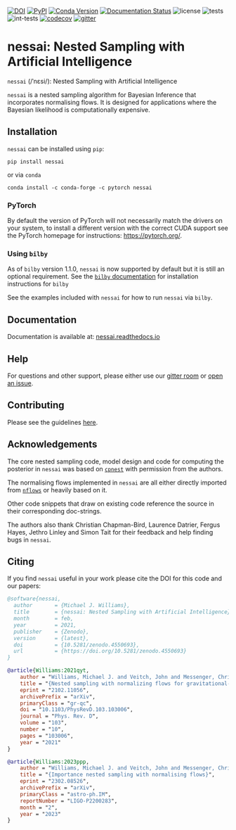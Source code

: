 [![DOI](https://zenodo.org/badge/DOI/10.5281/zenodo.4550693.svg)](https://doi.org/10.5281/zenodo.4550693)
[![PyPI](https://img.shields.io/pypi/v/nessai)](https://pypi.org/project/nessai/)
[![Conda Version](https://img.shields.io/conda/vn/conda-forge/nessai.svg)](https://anaconda.org/conda-forge/nessai)
[![Documentation Status](https://readthedocs.org/projects/nessai/badge/?version=latest)](https://nessai.readthedocs.io/en/latest/?badge=latest)
![license](https://anaconda.org/conda-forge/nessai/badges/license.svg)
![tests](https://github.com/mj-will/nessai/actions/workflows/tests.yml/badge.svg)
![int-tests](https://github.com/mj-will/nessai/actions/workflows/integration-tests.yml/badge.svg)
[![codecov](https://codecov.io/gh/mj-will/nessai/branch/main/graph/badge.svg?token=O7SN167SK6)](https://codecov.io/gh/mj-will/nessai)
[![gitter](https://img.shields.io/gitter/room/nessai/nessai)](https://app.gitter.im/#/room/#nessai:gitter.im)

# nessai: Nested Sampling with Artificial Intelligence

``nessai`` (/ˈnɛsi/): Nested Sampling with Artificial Intelligence

``nessai`` is a nested sampling algorithm for Bayesian Inference that incorporates normalising flows. It is designed for applications where the Bayesian likelihood is computationally expensive.

## Installation

``nessai`` can be installed using ``pip``:

```console
pip install nessai
```

or via ``conda``

```console
conda install -c conda-forge -c pytorch nessai
```

### PyTorch

By default the version of PyTorch will not necessarily match the drivers on your system, to install a different version with the correct CUDA support see the PyTorch homepage for instructions: https://pytorch.org/.

### Using ``bilby``

As of `bilby` version 1.1.0, ``nessai`` is now supported by default but it is still an optional requirement. See the [``bilby`` documentation](https://lscsoft.docs.ligo.org/bilby/index.html) for installation instructions for `bilby`

See the examples included with ``nessai`` for how to run ``nessai`` via ``bilby``.

## Documentation

Documentation is available at: [nessai.readthedocs.io](https://nessai.readthedocs.io/)

## Help

For questions and other support, please either use our [gitter room](https://matrix.to/#/#nessai:gitter.im) or [open an issue](https://github.com/mj-will/nessai/issues/new/choose).

## Contributing

Please see the guidelines [here](https://github.com/mj-will/nessai/blob/master/CONTRIBUTING.md).


## Acknowledgements

The core nested sampling code, model design and code for computing the posterior in ``nessai`` was based on [`cpnest`](https://github.com/johnveitch/cpnest) with permission from the authors.

The normalising flows implemented in ``nessai`` are all either directly imported from [`nflows`](https://github.com/bayesiains/nflows/tree/master/nflows) or heavily based on it.

Other code snippets that draw on existing code reference the source in their corresponding doc-strings.

The authors also thank Christian Chapman-Bird, Laurence Datrier, Fergus Hayes, Jethro Linley and Simon Tait for their feedback and help finding bugs in ``nessai``.

## Citing

If you find ``nessai`` useful in your work please cite the DOI for this code and our papers:

```bibtex
@software{nessai,
  author       = {Michael J. Williams},
  title        = {nessai: Nested Sampling with Artificial Intelligence},
  month        = feb,
  year         = 2021,
  publisher    = {Zenodo},
  version      = {latest},
  doi          = {10.5281/zenodo.4550693},
  url          = {https://doi.org/10.5281/zenodo.4550693}
}

@article{Williams:2021qyt,
    author = "Williams, Michael J. and Veitch, John and Messenger, Chris",
    title = "{Nested sampling with normalizing flows for gravitational-wave inference}",
    eprint = "2102.11056",
    archivePrefix = "arXiv",
    primaryClass = "gr-qc",
    doi = "10.1103/PhysRevD.103.103006",
    journal = "Phys. Rev. D",
    volume = "103",
    number = "10",
    pages = "103006",
    year = "2021"
}

@article{Williams:2023ppp,
    author = "Williams, Michael J. and Veitch, John and Messenger, Chris",
    title = "{Importance nested sampling with normalising flows}",
    eprint = "2302.08526",
    archivePrefix = "arXiv",
    primaryClass = "astro-ph.IM",
    reportNumber = "LIGO-P2200283",
    month = "2",
    year = "2023"
}

```
